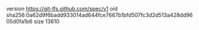 version https://git-lfs.github.com/spec/v1
oid sha256:0a62d9f6badd933014ad644fce7667b1bfd507fc3d2d513a428dd9605d0fa1b6
size 13610
